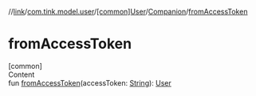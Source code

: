 //[link](../../../index.md)/[com.tink.model.user](../../index.md)/[[common]User](../index.md)/[Companion](index.md)/[fromAccessToken](from-access-token.md)



# fromAccessToken  
[common]  
Content  
fun [fromAccessToken](from-access-token.md)(accessToken: [String](https://kotlinlang.org/api/latest/jvm/stdlib/kotlin/-string/index.html)): [User](../index.md)  



